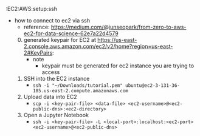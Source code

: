 :EC2:AWS:setup:ssh
* how to connect to ec2 via ssh
    * reference: https://medium.com/@junseopark/from-zero-to-aws-ec2-for-data-science-62e7a22d4579
    0. generated keypair for EC2 at https://us-east-2.console.aws.amazon.com/ec2/v2/home?region=us-east-2#KeyPairs:
        * note
            * keypair must be generated for ec2 instance you are trying to access
    1. SSH into the EC2 instance
        * `ssh -i "~/Downloads/tutorial.pem" ubuntu@ec2-3-131-36-185.us-east-2.compute.amazonaws.com`
    2. Upload data into EC2
        * `scp -i <key-pair-file> <data-file> <ec2-username>@<ec2-public-dns>:<ec2-directory>`
    3. Open a Jupyter Notebook 
        * `ssh -i <key-pair-file> -L <local-port>:localhost:<ec2-port> <ec2-username>@<ec2-public-dns>`

